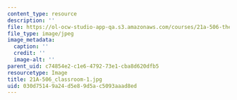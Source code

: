```yaml
---
content_type: resource
description: ''
file: https://ol-ocw-studio-app-qa.s3.amazonaws.com/courses/21a-506-the-business-of-politics-a-view-of-latin-america-spring-2014/030d75149a24d5e89d5ac5093aaad8ed_21A-506_classroom-1.jpg
file_type: image/jpeg
image_metadata:
  caption: ''
  credit: ''
  image-alt: ''
parent_uid: c74854e2-c1e6-4792-73e1-cba8d620dfb5
resourcetype: Image
title: 21A-506_classroom-1.jpg
uid: 030d7514-9a24-d5e8-9d5a-c5093aaad8ed
---
```


